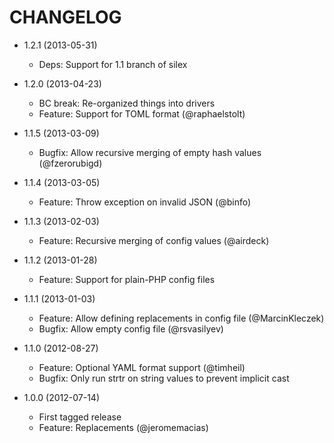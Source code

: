 CHANGELOG
=========

* 1.2.1 (2013-05-31)

  * Deps: Support for 1.1 branch of silex

* 1.2.0 (2013-04-23)

  * BC break: Re-organized things into drivers
  * Feature: Support for TOML format (@raphaelstolt)

* 1.1.5 (2013-03-09)

  * Bugfix: Allow recursive merging of empty hash values (@fzerorubigd)

* 1.1.4 (2013-03-05)

  * Feature: Throw exception on invalid JSON (@binfo)

* 1.1.3 (2013-02-03)

  * Feature: Recursive merging of config values (@airdeck)

* 1.1.2 (2013-01-28)

  * Feature: Support for plain-PHP config files

* 1.1.1 (2013-01-03)

  * Feature: Allow defining replacements in config file (@MarcinKleczek)
  * Bugfix: Allow empty config file (@rsvasilyev)

* 1.1.0 (2012-08-27)

  * Feature: Optional YAML format support (@timheil)
  * Bugfix: Only run strtr on string values to prevent implicit cast

* 1.0.0 (2012-07-14)

  * First tagged release
  * Feature: Replacements (@jeromemacias)
